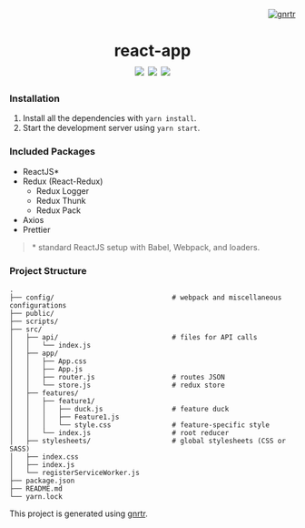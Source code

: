 <p align="right">
  <a href="https://github.com/rrsilaya/gnrtr">
    <img src="https://img.shields.io/badge/project-gnrtr-blue.svg?style=for-the-badge" alt="gnrtr">
  </a>
</p>

<h1 align="center">
  react-app
  <br/>
  <img src="https://img.shields.io/badge/status-development-yellow.svg?style=flat-square" />
  <img src="https://img.shields.io/badge/node-v8.3.0-green.svg?style=flat-square" />
  <img src="https://img.shields.io/badge/react-v^16.2.0-green.svg?style=flat-square" />
  <br/>
</h1>

### Installation
1. Install all the dependencies with `yarn install`.
2. Start the development server using `yarn start`.

### Included Packages
* ReactJS*
* Redux (React-Redux)
  - Redux Logger
  - Redux Thunk
  - Redux Pack
* Axios
* Prettier

> \* standard ReactJS setup with Babel, Webpack, and loaders.

### Project Structure
```
.
├── config/                             # webpack and miscellaneous configurations
├── public/
├── scripts/
├── src/
│   ├── api/                            # files for API calls
│   │   └── index.js
│   ├── app/
│   │   ├── App.css
│   │   ├── App.js
│   │   ├── router.js                   # routes JSON
│   │   └── store.js                    # redux store
│   ├── features/
│   │   ├── feature1/
│   │   │   ├── duck.js                 # feature duck
│   │   │   ├── Feature1.js
│   │   │   └── style.css               # feature-specific style
│   │   └── index.js                    # root reducer
│   ├── stylesheets/                    # global stylesheets (CSS or SASS)
│   ├── index.css
│   ├── index.js
│   └── registerServiceWorker.js
├── package.json
├── README.md
└── yarn.lock
```

This project is generated using [gnrtr](https://github.com/rrsilaya/gnrtr).